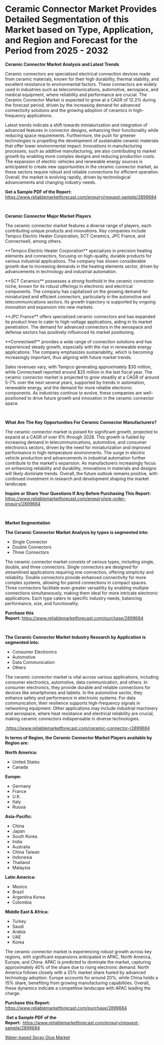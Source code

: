 <p><h1>Ceramic Connector Market Provides Detailed Segmentation of this Market based on Type, Application, and Region and Forecast for the Period from 2025 - 2032</h1></p><p><strong>Ceramic Connector Market Analysis and Latest Trends</strong></p>
<p><p>Ceramic connectors are specialized electrical connection devices made from ceramic materials, known for their high durability, thermal stability, and excellent resistance to environmental factors. These connectors are widely used in industries such as telecommunications, automotive, aerospace, and medical equipment, where reliability and performance are crucial. The Ceramic Connector Market is expected to grow at a CAGR of 12.2% during the forecast period, driven by the increasing demand for advanced connectivity solutions and the growing adoption of ceramics in high-frequency applications. </p><p>Latest trends indicate a shift towards miniaturization and integration of advanced features in connector designs, enhancing their functionality while reducing space requirements. Furthermore, the push for greener technologies is propelling the development of sustainable ceramic materials that offer lower environmental impact. Innovations in manufacturing processes, such as additive manufacturing, are also contributing to market growth by enabling more complex designs and reducing production costs. The expansion of electric vehicles and renewable energy sources is anticipated to create new opportunities in the ceramic connector market, as these sectors require robust and reliable connections for efficient operation. Overall, the market is evolving rapidly, driven by technological advancements and changing industry needs.</p></p>
<p><strong>Get a Sample PDF of the Report:&nbsp;</strong> <a href="https://www.reliablemarketforecast.com/enquiry/request-sample/2899684?utm_campaign=2853&utm_medium=2&utm_source=Github&utm_content=ia&utm_term=16032025&utm_id=ceramic-connector">https://www.reliablemarketforecast.com/enquiry/request-sample/2899684</a></p>
<p>&nbsp;</p>
<p><strong>Ceramic Connector Major Market Players</strong></p>
<p><p>The ceramic connector market features a diverse range of players, each contributing unique products and innovations. Key companies include Tempco Electric Heater Corporation, SCT Ceramics, JPC France, and Connectwell, among others.</p><p>**Tempco Electric Heater Corporation** specializes in precision heating elements and connectors, focusing on high-quality, durable products for various industrial applications. The company has shown considerable growth due to increasing demands in the heating elements sector, driven by advancements in technology and industrial automation.</p><p>**SCT Ceramics** possesses a strong foothold in the ceramic connector niche, known for its robust offerings in electronic and electrical components. The company has capitalized on the growing demand for miniaturized and efficient connectors, particularly in the automotive and telecommunications sectors. Its growth trajectory is supported by ongoing innovation and expansion into new markets.</p><p>**JPC France** offers specialized ceramic connectors and has expanded its product lines to cater to high-voltage applications, aiding in its market penetration. The demand for advanced connectors in the aerospace and defense sectors has positively influenced its market positioning.</p><p>**Connectwell** provides a wide range of connection solutions and has experienced steady growth, especially with the rise in renewable energy applications. The company emphasizes sustainability, which is becoming increasingly important, thus aligning with future market trends.</p><p>Sales revenues vary, with Tempco generating approximately $30 million, while Connectwell reported around $25 million in the last fiscal year. The ceramic connector market is projected to grow steadily at a CAGR of around 5-7% over the next several years, supported by trends in automation, renewable energy, and the demand for more reliable electronic components. As industries continue to evolve, these companies are well-positioned to drive future growth and innovation in the ceramic connector space.</p></p>
<p>&nbsp;</p>
<p><strong>What Are The Key Opportunities For Ceramic Connector Manufacturers?</strong></p>
<p><p>The ceramic connector market is poised for significant growth, projected to expand at a CAGR of over 6% through 2028. This growth is fueled by increasing demand in telecommunications, automotive, and consumer electronics sectors, driven by the need for miniaturization and improved performance in high-temperature environments. The surge in electric vehicle production and advancements in industrial automation further contribute to the market's expansion. As manufacturers increasingly focus on enhancing reliability and durability, innovations in materials and designs will likely dominate trends. Overall, the future outlook remains positive, with continued investment in research and development shaping the market landscape.</p></p>
<p><strong>Inquire or Share Your Questions If Any Before Purchasing This Report:</strong> <a href="https://www.reliablemarketforecast.com/enquiry/pre-order-enquiry/2899684?utm_campaign=2853&utm_medium=2&utm_source=Github&utm_content=ia&utm_term=16032025&utm_id=ceramic-connector">https://www.reliablemarketforecast.com/enquiry/pre-order-enquiry/2899684</a></p>
<p>&nbsp;</p>
<p><strong>Market Segmentation</strong></p>
<p><strong>The Ceramic Connector Market Analysis by types is segmented into:</strong></p>
<p><ul><li>Single Connector</li><li>Double Connectors</li><li>Three Connectors</li></ul></p>
<p><p>The ceramic connector market consists of various types, including single, double, and three connectors. Single connectors are designed for streamlined applications requiring one connection, offering simplicity and reliability. Double connectors provide enhanced connectivity for more complex systems, allowing for paired connections in compact spaces. Three connectors facilitate even greater versatility by enabling multiple connections simultaneously, making them ideal for more intricate electronic applications. Each type caters to specific industry needs, balancing performance, size, and functionality.</p></p>
<p><strong>Purchase this Report:&nbsp;</strong><a href="https://www.reliablemarketforecast.com/purchase/2899684?utm_campaign=2853&utm_medium=2&utm_source=Github&utm_content=ia&utm_term=16032025&utm_id=ceramic-connector">https://www.reliablemarketforecast.com/purchase/2899684</a></p>
<p>&nbsp;</p>
<p><strong>The Ceramic Connector Market Industry Research by Application is segmented into:</strong></p>
<p><ul><li>Consumer Electronics</li><li>Automotive</li><li>Data Communication</li><li>Others</li></ul></p>
<p><p>The ceramic connector market is vital across various applications, including consumer electronics, automotive, data communication, and others. In consumer electronics, they provide durable and reliable connections for devices like smartphones and tablets. In the automotive sector, they enhance safety and performance in electronic systems. For data communication, their resilience supports high-frequency signals in networking equipment. Other applications may include industrial machinery and aerospace, where heat resistance and electrical reliability are crucial, making ceramic connectors indispensable in diverse technologies.</p></p>
<p><a href="https://www.reliablemarketforecast.com/ceramic-connector-r2899684?utm_campaign=2853&utm_medium=2&utm_source=Github&utm_content=ia&utm_term=16032025&utm_id=ceramic-connector">&nbsp;https://www.reliablemarketforecast.com/ceramic-connector-r2899684</a></p>
<p><strong>In terms of Region, the Ceramic Connector Market Players available by Region are:</strong></p>
<p>
    <p> <strong> North America: </strong>
        <ul>
            <li>United States</li>
            <li>Canada</li>
        </ul>
        </p> 
    <p> <strong> Europe: </strong>
        <ul>
            <li>Germany</li>
            <li>France</li>
            <li>U.K.</li>
            <li>Italy</li>
            <li>Russia</li>
        </ul>
        </p> 
    <p> <strong> Asia-Pacific: </strong>
        <ul>
            <li>China</li>
            <li>Japan</li>
            <li>South Korea</li>
            <li>India</li>
            <li>Australia</li>
            <li>China Taiwan</li>
            <li>Indonesia</li>
            <li>Thailand</li>
            <li>Malaysia</li>
        </ul>
        </p> 
    <p> <strong> Latin America: </strong>
        <ul>
            <li>Mexico</li>
            <li>Brazil</li>
            <li>Argentina Korea</li>
            <li>Colombia</li>
        </ul>
        </p> 
    <p> <strong> Middle East & Africa: </strong>
        <ul>
            <li>Turkey</li>
            <li>Saudi</li>
            <li>Arabia</li>
            <li>UAE</li>
            <li>Korea</li>
        </ul>
    </p>
    </p>
<p><p>The ceramic connector market is experiencing robust growth across key regions, with significant expansions anticipated in APAC, North America, Europe, and China. APAC is predicted to dominate the market, capturing approximately 40% of the share due to rising electronic demand. North America follows closely with a 25% market share fueled by advanced technology adoption. Europe accounts for around 20%, while China holds a 15% share, benefiting from growing manufacturing capabilities. Overall, these dynamics indicate a competitive landscape with APAC leading the charge.</p></p>
<p><strong>Purchase this Report: </strong><a href="https://www.reliablemarketforecast.com/purchase/2899684?utm_campaign=2853&utm_medium=2&utm_source=Github&utm_content=ia&utm_term=16032025&utm_id=ceramic-connector">https://www.reliablemarketforecast.com/purchase/2899684</a></p>
<p>&nbsp;<strong>Get a Sample PDF of the Report:&nbsp;&nbsp;</strong><a href="https://www.reliablemarketforecast.com/enquiry/request-sample/2899684?utm_campaign=2853&utm_medium=2&utm_source=Github&utm_content=ia&utm_term=16032025&utm_id=ceramic-connector">https://www.reliablemarketforecast.com/enquiry/request-sample/2899684</a></p>
<p><strong></strong></p>
<p><p><a href="https://github.com/saaindosya/Market-Research-Report-List-1/blob/main/water-based-spray-glue-market.md?utm_campaign=2853&utm_medium=2&utm_source=Github&utm_content=ia&utm_term=16032025&utm_id=ceramic-connector">Water-based Spray Glue Market</a></p></p>